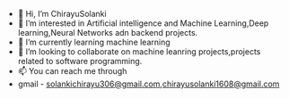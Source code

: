 - 👋 Hi, I’m ChirayuSolanki
- 👀 I’m interested in Artificial intelligence and Machine Learning,Deep learning,Neural Networks adn backend projects.
- 🌱 I’m currently learning machine learning
- 💞️ I’m looking to collaborate on machine leanring projects,projects related to software programming.
- 📫 You can reach me through 
-  gmail - solankichirayu306@gmail.com,chirayusolanki1608@gmail.com

<!---
ChirayuSolanki/ChirayuSolanki is a ✨ special ✨ repository because its `README.md` (this file) appears on your GitHub profile.
You can click the Preview link to take a look at your changes.
--->
